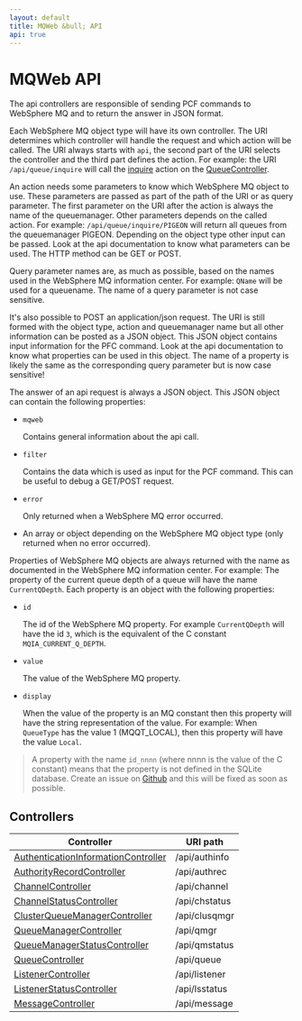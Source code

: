 ```yaml
---
layout: default
title: MQWeb &bull; API
api: true
---
```


MQWeb API
=========

The api controllers are responsible of sending PCF commands to WebSphere MQ 
and to return the answer in JSON format.

Each WebSphere MQ object type will have its own controller. The URI determines 
which controller will handle the request and which action will be called. The 
URI always starts with `api`, the second part of the URI selects the controller 
and the third part defines the action. For example: the URI `/api/queue/inquire` 
will call the [inquire](queue.html#inquire) action on the 
[QueueController](queue.html). 

An action needs some parameters to know which WebSphere MQ object to use. These 
parameters are passed as part of the path of the URI or as query parameter. 
The first parameter on the URI after the action is always the name of the 
queuemanager. Other parameters depends on the called action.
For example: `/api/queue/inquire/PIGEON` will return all queues from the queuemanager 
PIGEON. Depending on the object type other input can be passed. Look at the api
documentation to know what parameters can be used. The HTTP method can be GET or POST.

Query parameter names are, as much as possible, based on the names used in the
WebSphere MQ information center. For example: `QName` will be used for a queuename.
The name of a query parameter is not case sensitive.

It's also possible to POST an application/json request. The URI is still formed
with the object type, action and queuemanager name but all other information can be
posted as a JSON object. This JSON object contains input information for the PFC 
command. Look at the api documentation to know what properties can be used in 
this object. The name of a property is likely the same as the corresponding 
query parameter but is now case sensitive!

The answer of an api request is always a JSON object. This JSON object can contain the
following properties:

+ `mqweb`

  Contains general information about the api call.

+ `filter`

  Contains the data which is used as input for the PCF command. This can be 
  useful to debug a GET/POST request.

+ `error`

  Only returned when a WebSphere MQ error occurred.

+ An array or object depending on the WebSphere MQ object type (only returned when 
  no error occurred).

Properties of WebSphere MQ objects are always returned with the name as documented 
in the WebSphere MQ information center. For example: The property of the current 
queue depth of a queue will have the name `CurrentQDepth`. Each property is an
object with the following properties:

+ `id`

  The id of the WebSphere MQ property. For example `CurrentQDepth` will have the
  id `3`, which is the equivalent of the C constant `MQIA_CURRENT_Q_DEPTH`.

+ `value`

  The value of the WebSphere MQ property.

+ `display`

  When the value of the property is an MQ constant then this property will have
  the string representation of the value. For example: When `QueueType` has the
  value 1 (MQQT_LOCAL), then this property will have the value `Local`. 

> A property with the name `id_nnnn` (where nnnn is the value of the C constant) 
> means that the property is not defined in the SQLite database. Create an 
> issue on [Github](https://github.com/fbraem/mqweb/issues) and this will be 
> fixed as soon as possible.

Controllers
-----------

|Controller|URI path|
|----------|--------|
|[AuthenticationInformationController](authinfo.html)|/api/authinfo|
|[AuthorityRecordController](authrec.html)|/api/authrec|
|[ChannelController](channel.html)|/api/channel|
|[ChannelStatusController](chstatus.html)|/api/chstatus|
|[ClusterQueueManagerController](clusqmgr.html)|/api/clusqmgr|
|[QueueManagerController](qmgr.html)|/api/qmgr|
|[QueueManagerStatusController](qmstatus.html)|/api/qmstatus|
|[QueueController](queue.html)|/api/queue|
|[ListenerController](listener.html)|/api/listener|
|[ListenerStatusController](lsstatus.html)|/api/lsstatus|
|[MessageController](message.html)|/api/message|

